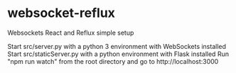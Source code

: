 # websocket-reflux
Websockets React and Reflux simple setup

Start src/server.py with a python 3 environment with WebSockets installed
Start src/staticServer.py with a python environment with Flask installed
Run "npm run watch" from the root directory and go to http://localhost:3000
